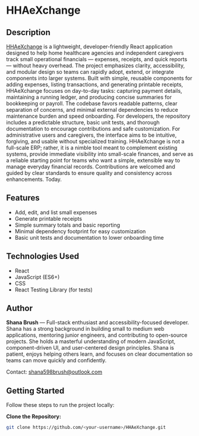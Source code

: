 # HHAeXchange


## Description


<a href="https://www.hhaexchange.com.co">HHAeXchange</a> is a lightweight, developer-friendly React application designed to help home healthcare agencies and independent caregivers track small operational financials — expenses, receipts, and quick reports — without heavy overhead. The project emphasizes clarity, accessibility, and modular design so teams can rapidly adopt, extend, or integrate components into larger systems. Built with simple, reusable components for adding expenses, listing transactions, and generating printable receipts, HHAeXchange focuses on day-to-day tasks: capturing payment details, maintaining a running ledger, and producing concise summaries for bookkeeping or payroll. The codebase favors readable patterns, clear separation of concerns, and minimal external dependencies to reduce maintenance burden and speed onboarding. For developers, the repository includes a predictable structure, basic unit tests, and thorough documentation to encourage contributions and safe customization. For administrative users and caregivers, the interface aims to be intuitive, forgiving, and usable without specialized training. HHAeXchange is not a full-scale ERP; rather, it is a nimble tool meant to complement existing systems, provide immediate visibility into small-scale finances, and serve as a reliable starting point for teams who want a simple, extensible way to manage everyday financial records. Contributions are welcomed and guided by clear standards to ensure quality and consistency across enhancements. Today.


## Features


- Add, edit, and list small expenses
- Generate printable receipts
- Simple summary totals and basic reporting
- Minimal dependency footprint for easy customization
- Basic unit tests and documentation to lower onboarding time


## Technologies Used


- React
- JavaScript (ES6+)
- CSS
- React Testing Library (for tests)


## Author


**Shana Brush** — Full-stack enthusiast and accessibility-focused developer. Shana has a strong background in building small to medium web applications, mentoring junior engineers, and contributing to open-source projects. She holds a masterful understanding of modern JavaScript, component-driven UI, and user-centered design principles. Shana is patient, enjoys helping others learn, and focuses on clear documentation so teams can move quickly and confidently.


Contact: shana598brush@outlook.com


## Getting Started


Follow these steps to run the project locally:


**Clone the Repository:**
```bash
git clone https://github.com/<your-username>/HHAeXchange.git
